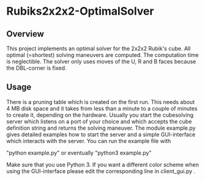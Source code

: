 # Rubiks2x2x2-OptimalSolver
## Overview
This project implements an optimal solver for the 2x2x2 Rubik's cube. All optimal (=shortest) solving maneuvers are computed. The computation time is neglectible. The solver only uses moves of the U, R and B faces because the DBL-corner is fixed. 

## Usage
There is a pruning table which is created on the first run. This needs about 4 MB disk space and it takes from less than a minute to a couple of minutes to create it, depending on the hardware. Usually you start the cubesolving server which listens on a port of your choice and which accepts the cube definition string and returns the solving maneuver. The module example.py gives detailed examples how to start the server and a simple GUI-interface which interacts with the server. You can run the example file with

"python example.py" or eventually "python3 example.py"

Make sure that you use Python 3.
If you want a different color scheme when using the GUI-interface please edit the corresponding line in client_gui.py .

